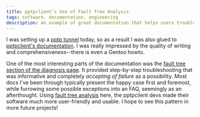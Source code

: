 ```yaml
---
title: pptpclient's Use of Fault Tree Analysis
tags: software, documentation, engineering
description: An example of great documentation that helps users troubleshoot more effectively.
---
```


I was setting up a [pptp tunnel](https://en.wikipedia.org/wiki/Point-to-Point_Tunneling_Protocol) today, so as a result I was also glued to [pptpclient's documentation](http://pptpclient.sourceforge.net/). I was really impressed by the quality of writing and comprehensiveness--there is even a Gentoo howto.

One of the most interesting parts of the documentation was the [fault tree section of the diagnosis page](http://pptpclient.sourceforge.net/howto-diagnosis.phtml#fault_tree). It provided step-by-step troubleshooting that was informative and completely _accepting of failure_ as a possibility. Most docs I've been through typically present the happy case first and foremost, while furrowing some possible exceptions into an FAQ, seemingly as an afterthought. Using [fault tree analysis](https://en.wikipedia.org/wiki/Fault_tree_analysis) here, the pptpclient devs made their software much more user-friendly and usable. I hope to see this pattern in more future projects!

